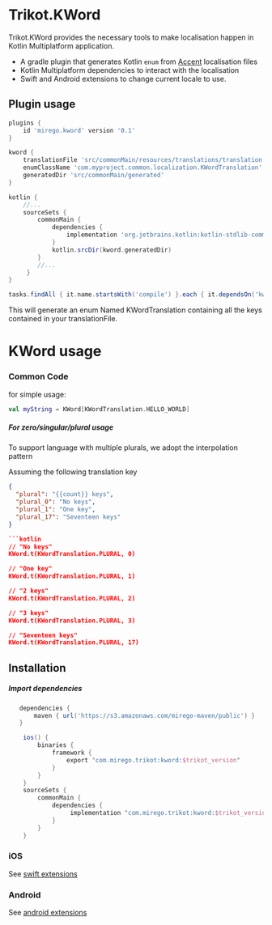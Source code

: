 # Trikot.KWord

Trikot.KWord provides the necessary tools to make localisation happen in Kotlin Multiplatform application.

- A gradle plugin that generates Kotlin `enum` from [Accent](https://www.accent.reviews/) localisation files
- Kotlin Multiplatform dependencies to interact with the localisation
- Swift and Android extensions to change current locale to use.

## Plugin usage
```groovy
plugins {
    id 'mirego.kword' version '0.1'
}

kword {
    translationFile 'src/commonMain/resources/translations/translation.fr.json'
    enumClassName 'com.myproject.common.localization.KWordTranslation'
    generatedDir 'src/commonMain/generated'
}

kotlin {
    //...
    sourceSets {
        commonMain {
            dependencies {
                implementation 'org.jetbrains.kotlin:kotlin-stdlib-common'
            }
            kotlin.srcDir(kword.generatedDir)
        }
        //...
     }
}

tasks.findAll { it.name.startsWith('compile') }.each { it.dependsOn('kwordGenerateEnum') }
```

This will generate an enum Named KWordTranslation containing all the keys contained in your translationFile.

# KWord usage

### Common Code

for simple usage:
```kotlin
val myString = KWord[KWordTranslation.HELLO_WORLD]
```

##### For zero/singular/plural usage
To support language with multiple plurals, we adopt the interpolation pattern 

Assuming the following translation key
```json
{
  "plural": "{{count}} keys",
  "plural_0": "No keys",
  "plural_1": "One key",
  "plural_17": "Seventeen keys"
}

```kotlin
// "No keys"
KWord.t(KWordTranslation.PLURAL, 0)

// "One key"
KWord.t(KWordTranslation.PLURAL, 1)

// "2 keys"
KWord.t(KWordTranslation.PLURAL, 2)

// "3 keys"
KWord.t(KWordTranslation.PLURAL, 3)

// "Seventeen keys"
KWord.t(KWordTranslation.PLURAL, 17)
```

## Installation
##### Import dependencies
```groovy
   dependencies {
       maven { url('https://s3.amazonaws.com/mirego-maven/public') }
   }

    ios() {
        binaries {
            framework {
                export "com.mirego.trikot:kword:$trikot_version"
            }
        }
    }
    sourceSets {
        commonMain {
            dependencies {
                 implementation "com.mirego.trikot:kword:$trikot_version"
            }
        }
    }
```

### iOS
See [swift extensions](./swift-extensions/README.md)

### Android
See [android extensions](./android-ktx/README.md)

